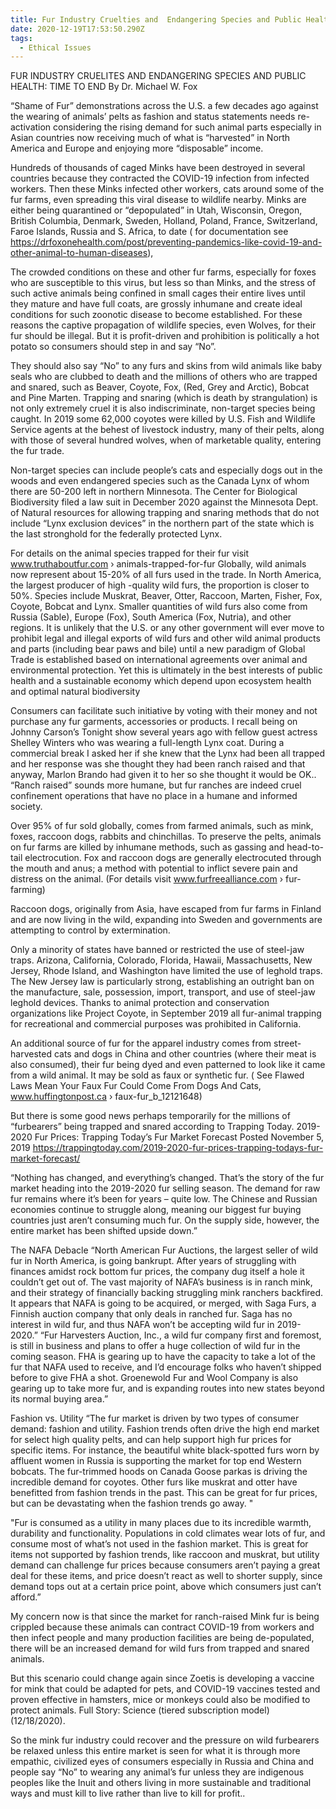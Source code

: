 ```yaml
---
title: Fur Industry Cruelties and  Endangering Species and Public Health
date: 2020-12-19T17:53:50.290Z
tags:
  - Ethical Issues
---
```

FUR INDUSTRY CRUELITES AND  ENDANGERING SPECIES AND PUBLIC HEALTH: TIME TO END
                                                   By Dr. Michael W. Fox

“Shame of Fur” demonstrations across the U.S. a few decades ago against the wearing of animals’ pelts as fashion and status statements needs re-activation considering the rising demand for such animal parts especially in Asian countries now receiving much of what is “harvested” in North America and Europe and enjoying more “disposable” income.

Hundreds of thousands of caged Minks have been destroyed in several countries because they contracted the COVID-19 infection from infected workers. Then these Minks infected other workers, cats around some of the fur farms, even spreading this viral disease to wildlife nearby. Minks are either being quarantined or “depopulated” in Utah, Wisconsin, Oregon, British Columbia, Denmark, Sweden, Holland, Poland, France, Switzerland, Faroe Islands, Russia and S. Africa, to date ( for documentation see  https://drfoxonehealth.com/post/preventing-pandemics-like-covid-19-and-other-animal-to-human-diseases),

The crowded conditions on these and other fur farms, especially for foxes who are susceptible to this virus, but less so than Minks, and the stress of such active animals being confined in small cages their entire lives until they mature and have full coats, are grossly inhumane and create ideal conditions for such zoonotic disease to become established. For these reasons the captive propagation of wildlife species, even Wolves, for their fur should be illegal. But it is profit-driven and prohibition is politically a hot potato so consumers should step in and say “No”.

They should also say “No” to any furs and skins from wild animals like baby seals who are clubbed to death and the millions of others who are trapped and snared, such as Beaver, Coyote, Fox, (Red, Grey and Arctic), Bobcat and Pine Marten. Trapping and snaring (which is death by strangulation) is not only extremely cruel it is also indiscriminate, non-target species being caught.In 2019 some 62,000 coyotes were killed by U.S. Fish and Wildlife Service agents at the behest of livestock industry, many of their pelts, along with those of several hundred wolves, when of marketable quality, entering the fur trade.

 Non-target species can include people’s cats and especially dogs out in the woods and even endangered species such as the Canada Lynx of whom there are 50-200 left in northern Minnesota. The Center for Biological Biodiversity filed a law suit in December 2020 against the Minnesota Dept. of Natural resources for allowing trapping and snaring methods that do not include “Lynx exclusion devices” in the northern part of the state which is the last stronghold for the federally protected Lynx.

For details on the animal species trapped for their fur visit  www.truthaboutfur.com › animals-trapped-for-fur
Globally, wild animals now represent about 15-20% of all furs used in the trade. In North America, the largest producer of high -quality wild furs, the proportion is closer to 50%. Species include Muskrat, Beaver, Otter, Raccoon, Marten, Fisher, Fox, Coyote, Bobcat and Lynx. Smaller quantities of wild furs also come from Russia (Sable), Europe (Fox), South America (Fox, Nutria), and other regions.
It is unlikely that the U.S. or any other government will ever move to prohibit legal and illegal exports of wild furs and other wild animal products and parts (including bear paws and bile) until a new paradigm of Global Trade is established based on international agreements over animal and environmental protection. Yet this is ultimately in the best interests of public health and a sustainable economy which depend upon ecosystem health and optimal natural biodiversity

Consumers can facilitate such initiative by voting with their money and not purchase any fur garments, accessories or products. I recall being on Johnny Carson’s Tonight show several years ago with fellow guest actress Shelley Winters who was wearing a full-length Lynx coat. During a commercial break I asked her if she knew that the Lynx had been all trapped and her response was she thought they had been ranch raised and that anyway, Marlon Brando had given it to her so she thought it would be OK.. “Ranch raised” sounds more humane, but fur ranches are indeed cruel confinement operations that have no place in a humane and informed society.

Over 95% of fur sold globally, comes from farmed animals, such as mink, foxes, raccoon dogs, rabbits and chinchillas. To preserve the pelts, animals on fur farms are killed by inhumane methods, such as gassing and head-to-tail electrocution. Fox and raccoon dogs are generally electrocuted through the mouth and anus; a method with potential to inflict severe pain and distress on the animal. (For details visit www.furfreealliance.com › fur-farming)

Raccoon dogs, originally from Asia, have escaped from fur farms in Finland and are now living in the wild, expanding into Sweden and governments are attempting to control by extermination.

 Only a minority of states have banned or restricted the use of steel-jaw traps. Arizona, California, Colorado, Florida, Hawaii, Massachusetts, New Jersey, Rhode Island, and Washington have limited the use of leghold traps. The New Jersey law is particularly strong, establishing an outright ban on the manufacture, sale, possession, import, transport, and use of steel-jaw leghold devices. Thanks to animal protection and conservation organizations like Project Coyote, in September 2019 all fur-animal trapping for recreational and commercial purposes was prohibited in California.

An additional source of fur for the apparel industry comes from street-harvested cats and dogs in China and other countries (where their meat is also consumed), their fur being dyed and even patterned to look like it came from a wild animal. It may be sold as faux or synthetic fur. ( See Flawed Laws Mean Your Faux Fur Could Come From Dogs And Cats, www.huffingtonpost.ca › faux-fur_b_12121648)

But there is some good news perhaps temporarily for the millions of “furbearers” being trapped and snared according to Trapping Today. 2019-2020 Fur Prices: Trapping Today’s Fur Market Forecast Posted November 5, 2019   https://trappingtoday.com/2019-2020-fur-prices-trapping-todays-fur-market-forecast/

“Nothing has changed, and everything’s changed. That’s the story of the fur market heading into the 2019-2020 fur selling season. The demand for raw fur remains where it’s been for years – quite low. The Chinese and Russian economies continue to struggle along, meaning our biggest fur buying countries just aren’t consuming much fur. On the supply side, however, the entire market has been shifted upside down.”

The NAFA Debacle
“North American Fur Auctions, the largest seller of wild fur in North America, is going bankrupt. After years of struggling with finances amidst rock bottom fur prices, the company dug itself a hole it couldn’t get out of. The vast majority of NAFA’s business is in ranch mink, and their strategy of financially backing struggling mink ranchers backfired. It appears that NAFA is going to be acquired, or merged, with Saga Furs, a Finnish auction company that only deals in ranched fur. Saga has no interest in wild fur, and thus NAFA won’t be accepting wild fur in 2019-2020.”
“Fur Harvesters Auction, Inc., a wild fur company first and foremost, is still in business and plans to offer a huge collection of wild fur in the coming season. FHA is gearing up to have the capacity to take a lot of the fur that NAFA used to receive, and I’d encourage folks who haven’t shipped before to give FHA  a shot. Groenewold Fur and Wool Company is also gearing up to take more fur, and is expanding routes into new states beyond its normal buying area.”  

Fashion vs. Utility
“The fur market is driven by two types of consumer demand: fashion and utility. Fashion trends often drive the high end market for select high quality pelts, and can help support high fur prices for specific items. For instance, the beautiful white black-spotted furs worn by affluent women in Russia is supporting the market for top end Western bobcats. The fur-trimmed hoods on Canada Goose parkas is driving the incredible demand for coyotes. Other furs like muskrat and otter have benefitted from fashion trends in the past. This can be great for fur prices, but can be devastating when the fashion trends go away."

"Fur is consumed as a utility in many places due to its incredible warmth, durability and functionality. Populations in cold climates wear lots of fur, and consume most of what’s not used in the fashion market. This is great for items not supported by fashion trends, like raccoon and muskrat, but utility demand can challenge fur prices because consumers aren’t paying a great deal for these items, and price doesn’t react as well to shorter supply, since demand tops out at a certain price point, above which consumers just can’t afford.”

My concern now is that since the market for ranch-raised Mink fur is being crippled because these animals can contract COVID-19 from workers and then infect people and many production facilities are being de-populated, there will be an increased demand for wild furs from trapped and snared animals.

 But this scenario could change again since Zoetis is developing a vaccine for mink that could be adapted for pets, and COVID-19 vaccines tested and proven effective in hamsters, mice or monkeys could also be modified to protect animals. Full Story: Science (tiered subscription model) (12/18/2020).

 So the mink fur industry could recover and the pressure on wild furbearers be relaxed unless this entire market is seen for what it is through more empathic, civilized eyes of consumers especially in Russia and China and people say “No” to wearing any animal’s fur unless they are indigenous peoples like the Inuit and others living in more sustainable and traditional ways and must kill to live rather than live to kill for profit.. 
 







 
